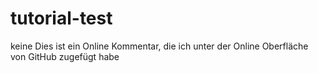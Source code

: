 # tutorial-test
 keine
Dies ist ein Online Kommentar, die ich unter der Online Oberfläche von GitHub zugefügt habe
